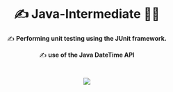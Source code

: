 
<h1 align="center">✍️ Java-Intermediate 👩‍💻</h1>
<p align="center">✍️ <strong> Performing unit testing using the JUnit framework. </strong></p>
<p align="center">✍️ <strong> use of the Java DateTime API </strong></p>

<h1 align="center"><img src="https://em-content.zobj.net/source/skype/289/woman-technologist_1f469-200d-1f4bb.png" ></h1>

